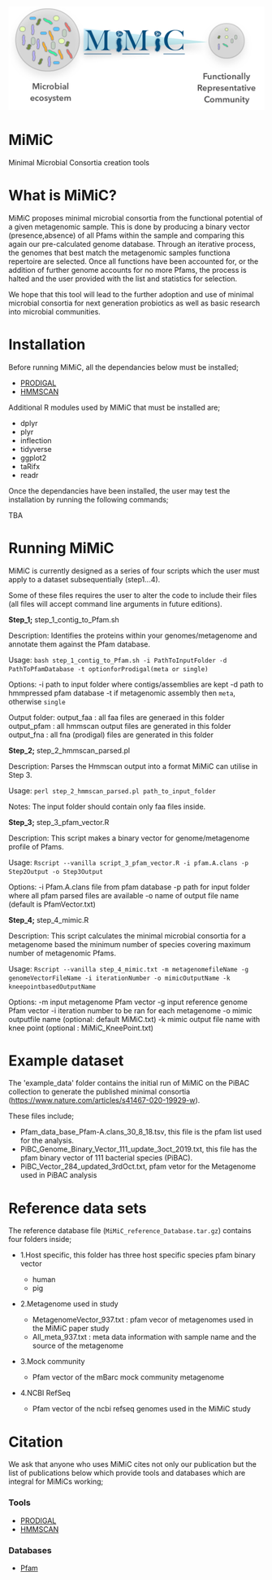 ![logo](/logo.png)

# MiMiC
Minimal Microbial Consortia creation tools


# What is MiMiC?

MiMiC proposes minimal microbial consortia from the functional potential of a given metagenomic sample. This is done by producing a binary vector (presence,absence) of all Pfams within the sample and comparing this again our pre-calculated genome database. Through an iterative process, the genomes that best match the metagenomic samples functiona repertoire are selected. Once all functions have been accounted for, or the addition of further genome accounts for no more Pfams, the process is halted and the user provided with the list and statistics for selection.

We hope that this tool will lead to the further adoption and use of minimal microbial consortia for next generation probiotics as well as basic research into microbial communities.


# Installation

Before running MiMiC, all the dependancies below must be installed;
- [PRODIGAL](https://bmcbioinformatics.biomedcentral.com/articles/10.1186/1471-2105-11-119)
- [HMMSCAN](https://academic.oup.com/nar/article/39/suppl_2/W29/2506513)

Additional R modules used by MiMiC that must be installed are;
- dplyr
- plyr
- inflection
- tidyverse
- ggplot2
- taRifx
- readr

Once the dependancies have been installed, the user may test the installation by running the following commands;

TBA


# Running MiMiC

MiMiC is currently designed as a series of four scripts which the user must apply to a dataset subsequentially (step1...4).

Some of these files requires the user to alter the code to include their files (all files will accept command line arguments in future editions).

<b>Step_1;</b>  step_1_contig_to_Pfam.sh

Description: Identifies the proteins within your genomes/metagenome and annotate them against the Pfam database.

Usage: `bash step_1_contig_to_Pfam.sh -i PathToInputFolder -d PathToPfamDatabase -t optionforProdigal(meta or single)`

Options:
-i path to input folder where contigs/assemblies are kept 
-d path to hmmpressed pfam database
-t if metagenomic assembly then `meta`, otherwise `single`

Output folder:
output_faa : all faa files are generaed in this folder 
output_pfam : all hmmscan output files are generated in this folder 
output_fna : all fna (prodigal) files are generated in this folder 


<b>Step_2;</b> step_2_hmmscan_parsed.pl

Description: Parses the Hmmscan output into a format MiMiC can utilise in Step 3.

Usage: `perl step_2_hmmscan_parsed.pl path_to_input_folder`

Notes:
The input folder should contain only faa files inside.


<b>Step_3;</b> step_3_pfam_vector.R

Description: This script makes a binary vector for genome/metagenome profile of Pfams.

Usage: `Rscript --vanilla script_3_pfam_vector.R -i pfam.A.clans -p Step2Output -o Step3Output`

Options:
-i Pfam.A.clans file from pfam database 
-p path for input folder where all pfam parsed files are available
-o name of output file name (default is PfamVector.txt)

<b>Step_4;</b> step_4_mimic.R

Description: This script calculates the minimal microbial consortia for a metagenome based the minimum number of species covering maximum number of metagenomic Pfams.

Usage: `Rscript --vanilla step_4_mimic.txt -m metagenomefileName -g genomeVectorFileName -i iterationNumber -o mimicOutputName -k kneepointbasedOutputName`

Options:
-m input metagenome Pfam vector
-g input reference genome Pfam vector
-i iteration number to be ran for each metagenome
-o mimic outputfile name (optional: default MiMiC.txt)
-k mimic output file name with knee point (optional : MiMiC_KneePoint.txt)

# Example dataset

The 'example_data' folder contains the initial run of MiMiC on the PiBAC collection to generate the published minimal consortia (https://www.nature.com/articles/s41467-020-19929-w).

These files include;
- Pfam_data_base_Pfam-A.clans_30_8_18.tsv, this file is the pfam list used for the analysis.
- PiBC_Genome_Binary_Vector_111_update_3oct_2019.txt, this file has the pfam binary vector of 111 bacterial species (PiBAC).  
- PiBC_Vector_284_updated_3rdOct.txt, pfam vetor for the Metagenome used in PiBAC analysis 



# Reference data sets

The reference database file (`MiMiC_reference_Database.tar.gz`) contains four folders inside;

- 1.Host specific, this folder has three host specific species pfam binary vector 
  - human 
  - pig

- 2.Metagenome used in study
  - MetagenomeVector_937.txt : pfam vecor of metagenomes used in the MiMiC paper study
  - All_meta_937.txt : meta data information with sample name and the source of the metagenome

- 3.Mock community 
  - Pfam vector of the mBarc mock community metagenome 

- 4.NCBI RefSeq
  - Pfam vector of the ncbi refseq genomes used in the MiMiC study




# Citation
We ask that anyone who uses MiMiC cites not only our publication but the list of publications below which provide tools and databases which are integral for MiMiCs working;


### Tools
- [PRODIGAL](https://bmcbioinformatics.biomedcentral.com/articles/10.1186/1471-2105-11-119)
- [HMMSCAN](https://academic.oup.com/nar/article/39/suppl_2/W29/2506513)

### Databases 
- [Pfam](https://academic.oup.com/nar/article/47/D1/D427/5144153)
